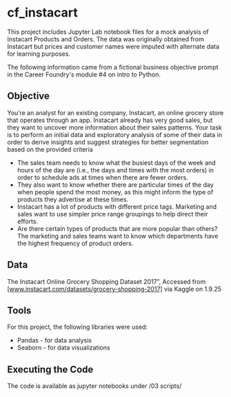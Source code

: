 # cf_instacart
This project includes Jupyter Lab notebook files for a mock analysis of Instacart Products and Orders. The data was originally obtained from Instacart but prices and customer names were imputed with alternate data for learning purposes.

The following information came from a fictional business objective prompt in the Career Foundry's module #4 on intro to Python. 

## Objective
You’re an analyst for an existing company, Instacart, an online grocery store
that operates through an app. Instacart already has very good sales, but they
want to uncover more information about their sales patterns. Your task is to
perform an initial data and exploratory analysis of some of their data in order
to derive insights and suggest strategies for better segmentation based on
the provided criteria

- The sales team needs to know what the busiest days of the week and hours of the
day are (i.e., the days and times with the most orders) in order to schedule ads at
times when there are fewer orders.
- They also want to know whether there are particular times of the day when people
spend the most money, as this might inform the type of products they advertise at
these times.
- Instacart has a lot of products with different price tags. Marketing and sales want to
use simpler price range groupings to help direct their efforts.
- Are there certain types of products that are more popular than others? The marketing
and sales teams want to know which departments have the highest frequency of
product orders.

## Data

The Instacart Online Grocery Shopping Dataset 2017”, Accessed from [www.instacart.com/datasets/grocery-shopping-2017]
via Kaggle on 1.9.25

## Tools

For this project, the following libraries were used:

- Pandas - for data analysis
- Seaborn - for data visualizations

## Executing the Code
The code is available as jupyter notebooks under /03 scripts/


